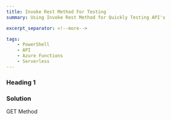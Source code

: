 ```yaml
---
title: Invoke Rest Method For Testing
summary: Using Invoke Rest Method for Quickly Testing API's

excerpt_separator: <!--more-->

tags:
    - PowerShell
    - API
    - Azure Functions
    - Serverless
---
```


### Heading 1

### Solution

GET Method